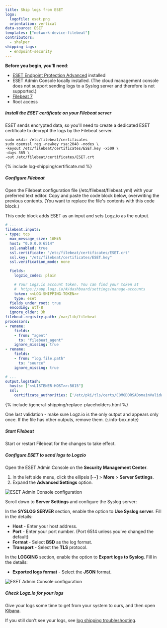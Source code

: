```yaml
---
title: Ship logs from ESET
logo:
  logofile: eset.png
  orientation: vertical
data-source: ESET
templates: ["network-device-filebeat"]
contributors:
  - shalper
shipping-tags:
  - endpoint-security
---
```


**Before you begin, you'll need**:

* [ESET Endpoint Protection Advanced](https://www.eset.com/us/business/endpoint-protection-advanced/download/) installed
* ESET Admin Console locally installed. (The cloud management console does not support sending logs to a Syslog server and therefore is not supported.)
* [Filebeat 7](https://www.elastic.co/guide/en/beats/filebeat/current/filebeat-installation.html)
* Root access


<div class="tasklist">

##### Install the ESET certificate on your Filebeat server

ESET sends encrypted data,
so you'll need to create a dedicated ESET certificate to decrypt the logs by the Filebeat server.

```shell
sudo mkdir /etc/filebeat/certificates
sudo openssl req -newkey rsa:2048 -nodes \
-keyout /etc/filebeat/certificates/ESET.key -x509 \
-days 365 \
-out /etc/filebeat/certificates/ESET.crt
```

{% include log-shipping/certificate.md %}

##### Configure Filebeat

Open the Filebeat configuration file (/etc/filebeat/filebeat.yml) with your preferred text editor.
Copy and paste the code block below, overwriting the previous contents. (You want to replace the file's contents with this code block.)

This code block adds ESET as an input and sets Logz.io as the output.

```yaml
# ...
filebeat.inputs:
- type: tcp
  max_message_size: 10MiB
  host: "0.0.0.0:6514"
  ssl.enabled: true
  ssl.certificate: "/etc/filebeat/certificates/ESET.crt"
  ssl.key: "/etc/filebeat/certificates/ESET.key"
  ssl.verification_mode: none

  fields:
    logzio_codec: plain

    # Your Logz.io account token. You can find your token at
    #  https://app.logz.io/#/dashboard/settings/manage-accounts
    token: <<LOG-SHIPPING-TOKEN>>
    type: eset
  fields_under_root: true
  encoding: utf-8
  ignore_older: 3h
filebeat.registry.path: /var/lib/filebeat
processors:
- rename:
    fields:
    - from: "agent"
      to: "filebeat_agent"
    ignore_missing: true
- rename:
    fields:
    - from: "log.file.path"
      to: "source"
    ignore_missing: true

# ...
output.logstash:
  hosts: ["<<LISTENER-HOST>>:5015"]
  ssl:
    certificate_authorities: ['/etc/pki/tls/certs/COMODORSADomainValidationSecureServerCA.crt']
```


{% include /general-shipping/replace-placeholders.html %}

<!-- info-box-start:info -->
One last validation - make sure Logz.io is the only output and appears only once.
If the file has other outputs, remove them.
{:.info-box.note}
<!-- info-box-end -->

##### Start Filebeat

Start or restart Filebeat for the changes to take effect.

##### Configure ESET to send logs to Logzio

Open the ESET Admin Console on the **Security Management Center**.

  1. In the left side menu, click the ellipsis **[⋯]** > **More** > **Server Settings**.
  2. Expand the **Advanced Settings** option.

![ESET Admin Console configuration](https://dytvr9ot2sszz.cloudfront.net/logz-docs/log-shipping/eset-admin-console.png)

Scroll down to **Server Settings** and configure the Syslog server:

In the **SYSLOG SERVER** section, enable the option to **Use Syslog server**. Fill in the details:

  * **Host** - Enter your host address.
  * **Port** - Enter your port number. (Port 6514 unless you've changed the default)
  * **Format** - Select **BSD** as the log format.
  * **Transport** - Select the **TLS** protocol.

In the **LOGGING** section, enable the option to **Export logs to Syslog**. Fill in the details:

  * **Exported logs format** - Select the **JSON** format.

![ESET Admin Console configuration](https://dytvr9ot2sszz.cloudfront.net/logz-docs/log-shipping/eset-admin-console-2.png)


##### Check Logz.io for your logs

Give your logs some time to get from your system to ours, and then open [Kibana](https://app.logz.io/#/dashboard/kibana).

If you still don't see your logs, see [log shipping troubleshooting]({{site.baseurl}}/user-guide/log-shipping/log-shipping-troubleshooting.html).

</div>
